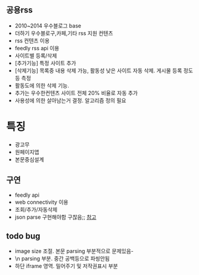 
## 공용rss
- 2010~2014 우수블로그 base
- 더하기 우수블로구,카페,기타 rss 지원 컨텐츠
- rss 컨텐츠 이용
- feedly rss api 이용
- 사이트별 등록/삭제
- \[추가기능\] 특정 사이트 추가
- \[삭제기능\] 목록중 내용 삭제 가능, 활동성 낮은 사이트 자동 삭제. 게시물 등록 정도 등 측정
- 활동도에 의한 삭제 기능. 
- 추가는 우수한컨텐츠 사이트 전체 20% 비율로 자동 추가 
- 사용성에 의한 살아남는거 결정. 알고리즘 정의 필요

# 특징
- 광고무
- 원페이지앱
- 본문중심설계

## 구연 
- feedly api
- web connectivity 이용
- 조회/추가/자동삭제
- json parse 구현해야함 구찮음;; [참고](http://www.imagnity.com/tutorials/app-inventor/web-component-json-response-on-app-inventor)

## todo bug
- image size 조절. 본문 parsing 부분적으로 문제있음- 
- \n parsing 부분. 중간 공백등으로 파씽안됨
- 하단 iframe 영역. 밀어주기 및 저작권표시 부분

